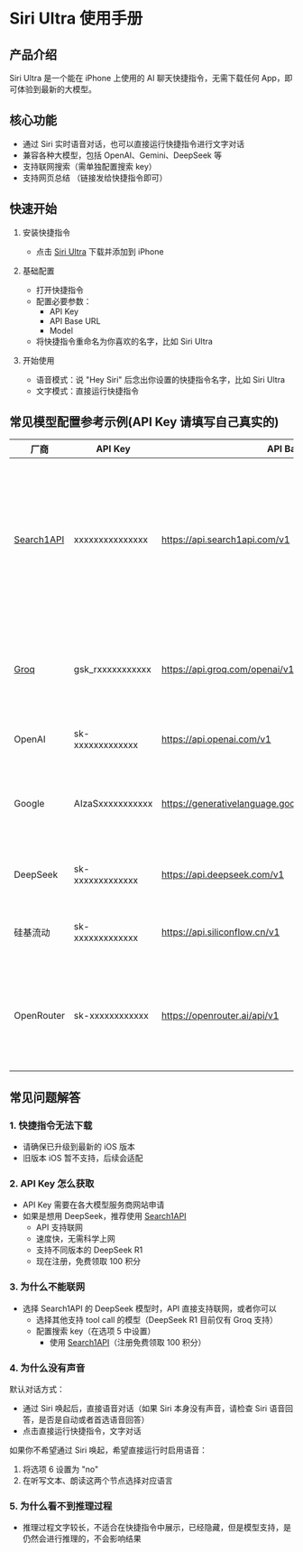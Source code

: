 # Siri Ultra 使用手册

## 产品介绍
Siri Ultra 是一个能在 iPhone 上使用的 AI 聊天快捷指令，无需下载任何 App，即可体验到最新的大模型。

## 核心功能
- 通过 Siri 实时语音对话，也可以直接运行快捷指令进行文字对话
- 兼容各种大模型，包括 OpenAI、Gemini、DeepSeek 等
- 支持联网搜索（需单独配置搜索 key）
- 支持网页总结 （链接发给快捷指令即可）

## 快速开始
1. 安装快捷指令
   - 点击 [Siri Ultra](https://s.search1api.com/siriultra006) 下载并添加到 iPhone

2. 基础配置
   - 打开快捷指令
   - 配置必要参数：
     - API Key
     - API Base URL
     - Model
   - 将快捷指令重命名为你喜欢的名字，比如 Siri Ultra

3. 开始使用
   - 语音模式：说 "Hey Siri" 后念出你设置的快捷指令名字，比如 Siri Ultra
   - 文字模式：直接运行快捷指令

## 常见模型配置参考示例(API Key 请填写自己真实的)
| 厂商 | API Key | API Base | Model | 备注 | 
| --- | --- | --- | --- | --- | 
| [Search1API](https://www.search1api.com/?utm_source=siri_ultra)| xxxxxxxxxxxxxxx | https://api.search1api.com/v1 | deepseek-r1-70b-fast-online | API 直接支持联网，速度快，支持不同版本的 DeepSeek R1，无需科学上网，注册免费 100 积分 |
| [Groq](https://console.groq.com/login) | gsk_rxxxxxxxxxxx | https://api.groq.com/openai/v1 | deepseek-r1-distill-llama-70b | 速度快，有免费额度，支持 DeepSeek R1 模型，需要科学上网 |
| OpenAI| sk-xxxxxxxxxxxxx | https://api.openai.com/v1 | gpt-4o-mini | 速度快，API 付费难度较大 | 
| Google| AIzaSxxxxxxxxxxx | https://generativelanguage.googleapis.com/v1beta/openai | gemini-2.0-flash | 速度快，有免费额度，支持 Gemini 模型，需要科学上网 |
| DeepSeek| sk-xxxxxxxxxxxxx |     https://api.deepseek.com/v1 | deepseek-reasoner | 速度慢，免费用户当前几乎无法使用 |
| 硅基流动| sk-xxxxxxxxxxxxx | https://api.siliconflow.cn/v1 | deepseek-ai/DeepSeek-R1-Distill-Llama-70B | 速度慢，免费用户当前几乎无法使用 |
| OpenRouter| sk-xxxxxxxxxxxx | https://openrouter.ai/api/v1 | deepseek/deepseek-r1-distill-llama-70b:free | 速度一般，有免费额度，支持 DeepSeek R1 模型，无需科学上网 |

## 常见问题解答

### 1. 快捷指令无法下载
- 请确保已升级到最新的 iOS 版本
- 旧版本 iOS 暂不支持，后续会适配

### 2. API Key 怎么获取
- API Key 需要在各大模型服务商网站申请
- 如果是想用 DeepSeek，推荐使用 [Search1API](https://www.search1api.com/?utm_source=siri_ultra) 
  - API 支持联网
  - 速度快，无需科学上网
  - 支持不同版本的 DeepSeek R1
  - 现在注册，免费领取 100 积分

### 3. 为什么不能联网
- 选择 Search1API 的 DeepSeek 模型时，API 直接支持联网，或者你可以
  - 选择其他支持 tool call 的模型（DeepSeek R1 目前仅有 Groq 支持）
  - 配置搜索 key（在选项 5 中设置）
    - 使用 [Search1API](https://www.search1api.com/?utm_source=siri_ultra)（注册免费领取 100 积分）

### 4. 为什么没有声音
默认对话方式：
- 通过 Siri 唤起后，直接语音对话（如果 Siri 本身没有声音，请检查 Siri 语音回答，是否是自动或者首选语音回答）
- 点击直接运行快捷指令，文字对话

如果你不希望通过 Siri 唤起，希望直接运行时启用语音：
1. 将选项 6 设置为 "no"
2. 在听写文本、朗读这两个节点选择对应语言

### 5. 为什么看不到推理过程
- 推理过程文字较长，不适合在快捷指令中展示，已经隐藏，但是模型支持，是仍然会进行推理的，不会影响结果